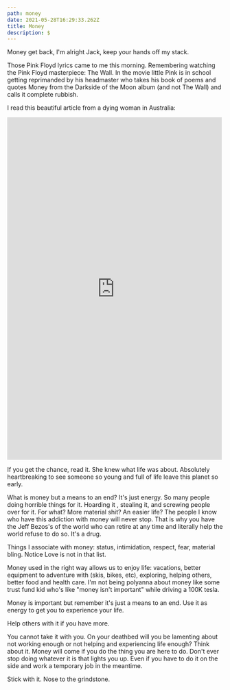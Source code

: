 ```yaml
---
path: money
date: 2021-05-28T16:29:33.262Z
title: Money
description: $
---
```

Money get back, I'm alright Jack, keep your hands off my stack. 

Those Pink Floyd lyrics came to me this morning. Remembering watching the Pink Floyd masterpiece: The Wall.  In the movie little Pink is in school getting reprimanded by his headmaster who takes his book of poems and quotes Money from the Darkside of the Moon album (and not The Wall) and calls it complete rubbish. 

I read this beautiful article from a dying woman in Australia:

<iframe src="https://www.facebook.com/plugins/post.php?href=https%3A%2F%2Fwww.facebook.com%2Fcorey.smaller%2Fposts%2F10159429188430421&show_text=true&width=500" width="500" height="799" style="border:none;overflow:hidden" scrolling="no" frameborder="0" allowfullscreen="true" allow="autoplay; clipboard-write; encrypted-media; picture-in-picture; web-share"></iframe>



If you get the chance, read it.  She knew what life was about. Absolutely heartbreaking to see someone so young and full of life leave this planet so early. 

What is money but a means to an end?  It's just energy.  So many people doing horrible things for it.   Hoarding it ,  stealing it, and screwing people over for it.  For what?  More material shit?  An easier life?  The people I know who have this addiction with money will never stop.  That is why you have the Jeff Bezos's of the world who can retire at any time and literally help the world refuse to do so. It's a drug.  

Things I associate with money: status, intimidation, respect, fear, material bling.  Notice Love is not in that list.

  Money used in the right way allows us to enjoy life: vacations, better equipment to adventure with (skis, bikes, etc), exploring, helping others, better food and health care.  I'm not being polyanna about money like some trust fund kid who's like "money isn't important" while driving a 100K tesla. 

Money is important but remember it's just a means to an end.  Use it as energy to get you to experience your life.  

Help others with it if you have more.    

You cannot take it with you.  On your deathbed will you be lamenting about not working enough or not helping and experiencing life enough?  Think about it.  Money will come if you do the thing you are here to do. Don't ever stop doing whatever it is that lights you up.  Even if you have to do it on the side and work a temporary job in the meantime. 

 Stick with it. Nose to the grindstone.
